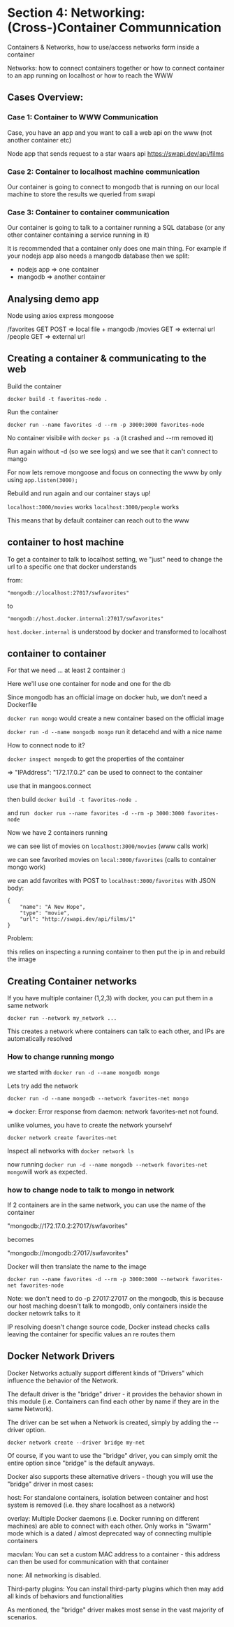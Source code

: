 # Section 4: Networking: (Cross-)Container Communnication

Containers & Networks, how to use/access networks form inside a container

Networks: how to connect containers together or how to connect container to an app running on localhost or how to reach the WWW

## Cases Overview:

### Case 1: Container to WWW Communication

Case, you have an app and you want to call a web api on the www (not another container etc)

Node app that sends request to a star waars api https://swapi.dev/api/films

### Case 2: Container to localhost machine communication

Our container is going to connect to mongodb that is running on our local machine to store the results we queried from swapi

### Case 3: Container to container communication

Our container is going to talk to a container running a SQL database (or any other container containing a service running in it)

It is recommended that a container only does one main thing.
For example if your nodejs app also needs a mangodb database then we split:

- nodejs app => one container
- mangodb => another container

## Analysing demo app

Node using axios express mongoose

/favorites GET POST => local file + mangodb
/movies GET => external url
/people GET => external url

## Creating a container & communicating to the web

Build the container

```
docker build -t favorites-node .
```

Run the container

```
docker run --name favorites -d --rm -p 3000:3000 favorites-node
```

No container visibile with `docker ps -a` (it crashed and --rm removed it)

Run again without -d (so we see logs) and we see that it can't connect to mango

For now lets remove mongoose and focus on connecting the www by only using `app.listen(3000);`

Rebuild and run again and our container stays up!

`localhost:3000/movies` works
`localhost:3000/people` works

This means that by default container can reach out to the www

## container to host machine

To get a container to talk to localhost setting, we "just" need to change the url to a specific one that docker understands

from:

`"mongodb://localhost:27017/swfavorites"`

to

`"mongodb://host.docker.internal:27017/swfavorites"`

`host.docker.internal` is understood by docker and transformed to localhost

## container to container

For that we need ... at least 2 container :)

Here we'll use one container for node and one for the db

Since mongodb has an official image on docker hub, we don't need a Dockerfile

`docker run mongo` would create a new container based on the official image

`docker run -d --name mongodb mongo` run it detacehd and with a nice name

How to connect node to it?

`docker inspect mongodb` to get the properties of the container

=> "IPAddress": "172.17.0.2" can be used to connect to the container

use that in mangoos.connect

then build `docker build -t favorites-node .`

and run `
docker run --name favorites -d --rm -p 3000:3000 favorites-node`

Now we have 2 containers running

we can see list of movies on `localhost:3000/movies` (www calls work)

we can see favorited movies on `local:3000/favorites` (calls to container mongo work)

we can add favorites with POST to `localhost:3000/favorites` with JSON body:

```
{
    "name": "A New Hope",
    "type": "movie",
    "url": "http://swapi.dev/api/films/1"
}
```

Problem:

this relies on inspecting a running container to then put the ip in and rebuild the image

## Creating Container networks

If you have multiple container (1,2,3) with docker, you can put them in a same network

`docker run --network my_network ...`

This creates a network where containers can talk to each other, and IPs are automatically resolved

### How to change running mongo

we started with `docker run -d --name mongodb mongo`

Lets try add the network

`docker run -d --name mongodb --network favorites-net mongo`

=> docker: Error response from daemon: network favorites-net not found.

unlike volumes, you have to create the network yourselvf

`docker network create favorites-net`

Inspect all networks with `docker network ls`

now running `docker run -d --name mongodb --network favorites-net mongo`will work as expected.

### how to change node to talk to mongo in network

If 2 containers are in the same network, you can use the name of the container

"mongodb://172.17.0.2:27017/swfavorites"

becomes

"mongodb://mongodb:27017/swfavorites"

Docker will then translate the name to the image

`docker run --name favorites -d --rm -p 3000:3000 --network favorites-net favorites-node`

Note: we don't need to do -p 27017:27017 on the mongodb, this is because our host maching doesn't talk to mongodb, only containers inside the docker netowrk talks to it

IP resolving doesn't change source code, Docker instead checks calls leaving the container for specific values an re routes them

## Docker Network Drivers

Docker Networks actually support different kinds of "Drivers" which influence the behavior of the Network.

The default driver is the "bridge" driver - it provides the behavior shown in this module (i.e. Containers can find each other by name if they are in the same Network).

The driver can be set when a Network is created, simply by adding the --driver option.

`docker network create --driver bridge my-net`

Of course, if you want to use the "bridge" driver, you can simply omit the entire option since "bridge" is the default anyways.

Docker also supports these alternative drivers - though you will use the "bridge" driver in most cases:

host: For standalone containers, isolation between container and host system is removed (i.e. they share localhost as a network)

overlay: Multiple Docker daemons (i.e. Docker running on different machines) are able to connect with each other. Only works in "Swarm" mode which is a dated / almost deprecated way of connecting multiple containers

macvlan: You can set a custom MAC address to a container - this address can then be used for communication with that container

none: All networking is disabled.

Third-party plugins: You can install third-party plugins which then may add all kinds of behaviors and functionalities

As mentioned, the "bridge" driver makes most sense in the vast majority of scenarios.
